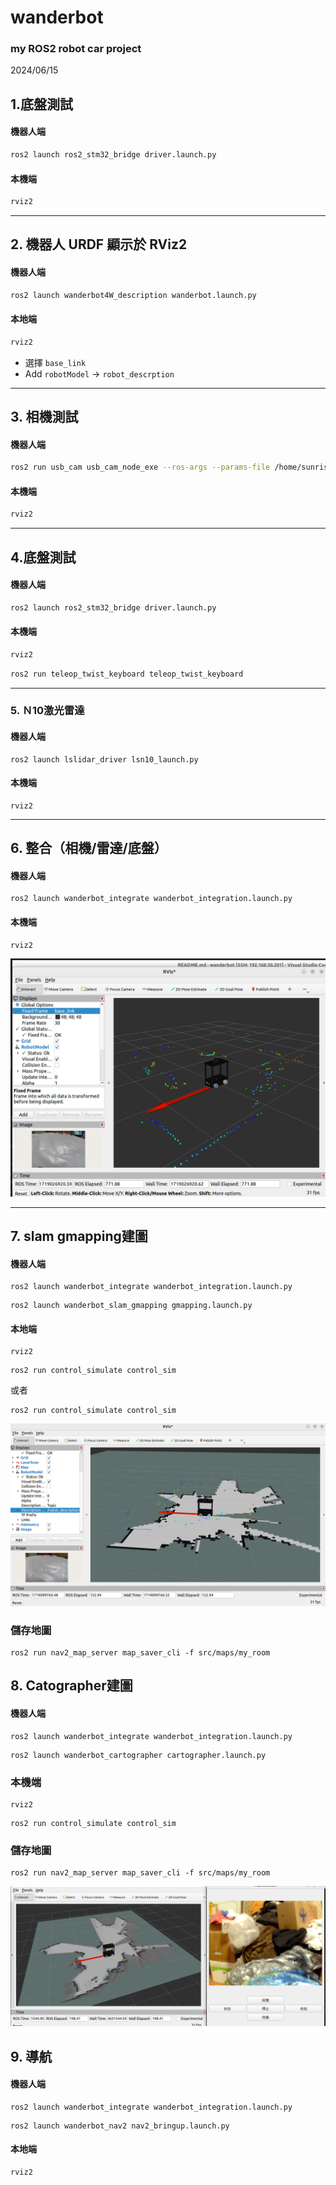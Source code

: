 # wanderbot

### **my ROS2 robot car project**

2024/06/15

## 1.底盤測試

#### 機器人端

````bash
ros2 launch ros2_stm32_bridge driver.launch.py
````

#### 本機端

```bash
rviz2
```

---

## 2. 機器人 URDF 顯示於 RViz2

#### 機器人端

```bash
ros2 launch wanderbot4W_description wanderbot.launch.py
```

#### 本地端

```bash
rviz2
```

- 選擇 `base_link`
- Add `robotModel` -> `robot_descrption`

---

## 3. 相機測試

#### 機器人端

```bash
ros2 run usb_cam usb_cam_node_exe --ros-args --params-file /home/sunrise/wanderbot/src/wanderbot_integrate/camera_config/usb_cam.yaml
```

#### 本機端

```bash
rviz2
```

---

## 4.底盤測試

#### 機器人端

```bash
ros2 launch ros2_stm32_bridge driver.launch.py
```

#### 本機端

```bash
rviz2
```

```bash
ros2 run teleop_twist_keyboard teleop_twist_keyboard
```

---

### 5. Ｎ10激光雷達

#### **機器人端**

```
ros2 launch lslidar_driver lsn10_launch.py
```

#### 本機端

````
rviz2
````

---

## 6. 整合（相機/雷達/底盤）

#### 機器人端

```
ros2 launch wanderbot_integrate wanderbot_integration.launch.py
```

#### 本機端

```
rviz2
```

![1719026964061](images/README/1719026964061.png)

---

## 7. slam gmapping建圖

#### 機器人端

```
ros2 launch wanderbot_integrate wanderbot_integration.launch.py
```

```
ros2 launch wanderbot_slam_gmapping gmapping.launch.py
```

#### 本地端

````
rviz2
````

```
ros2 run control_simulate control_sim

```

或者

```
ros2 run control_simulate control_sim
```

![1719099937220](images/README/1719099937220.png)

### 儲存地圖

```
ros2 run nav2_map_server map_saver_cli -f src/maps/my_room
```

## 8. Catographer建圖

#### 機器人端

```
ros2 launch wanderbot_integrate wanderbot_integration.launch.py
```

```
ros2 launch wanderbot_cartographer cartographer.launch.py
```

### 本機端

```
rviz2
```

```
ros2 run control_simulate control_sim
```

### 儲存地圖

```
ros2 run nav2_map_server map_saver_cli -f src/maps/my_room
```

![1719632030769](images/README/1719632030769.png)

## 9. 導航

#### 機器人端

```
ros2 launch wanderbot_integrate wanderbot_integration.launch.py
```

```
ros2 launch wanderbot_nav2 nav2_bringup.launch.py
```

#### 本地端

```
rviz2
```
